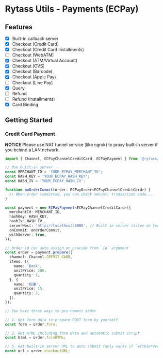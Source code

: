 # Rytass Utils - Payments (ECPay)

## Features

- [x] Built-in callback server
- [x] Checkout (Credit Card)
- [x] Checkout (Credit Card Installments)
- [ ] Checkout (WebATM)
- [x] Checkout (ATM/Virtual Account)
- [x] Checkout (CVS)
- [x] Checkout (Barcode)
- [x] Checkout (Apple Pay)
- [ ] Checkout (Line Pay)
- [x] Query
- [ ] Refund
- [ ] Refund (Installments)
- [x] Card Binding

## Getting Started

### Credit Card Payment

**NOTICE** Please use NAT tunnel service (like ngrok) to proxy built-in server if you behind a LAN network.

```typescript
import { Channel, ECPayChannelCreditCard, ECPayPayment } from '@rytass/payments-adapter-ecpay';

// Use bulit-in server
const MERCHANT_ID = 'YOUR_ECPAY_MERCHANT_ID';
const HASH_KEY = 'YOUR_ECPAY_HASH_KEY';
const HASH_IV = 'YOUR_ECPAY_HASH_IV';

function onOrderCommit(order: ECPayOrder<ECPayChannelCreditCard>) {
  // When order committed, you can check amount, transaction code....
}

const payment = new ECPayPayment<ECPayChannelCreditCard>({
  merchantId: MERCHANT_ID,
  hashKey: HASH_KEY,
  hashIv: HASH_IV,
  serverHost: 'http://localhost:3000', // Built in server listen on localhost:3000 or ngrok url
  onCommit: onOrderCommit,
  withServer: true,
});

// Order id can auto assign or provide from `id` argument
const order = payment.prepare({
  channel: Channel.CREDIT_CARD,
  items: [{
    name: 'Book',
    unitPrice: 200,
    quantity: 1,
  }, {
    name: '鉛筆',
    unitPrice: 15,
    quantity: 2,
  }],
});

// You have three ways to pre-commit order

// 1. Get form data to prepare POST form by yourself
const form = order.form;

// 2. Get HTML including form data and automatic submit script
const html = order.formHTML;

// 3. Get built-in server URL to auto submit (only works if `withServer` is set)
const url = order.checkoutURL;
```
